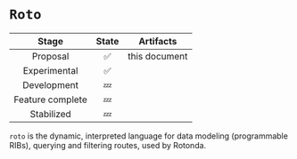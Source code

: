 `Roto`
======

| Stage | State | Artifacts |
|:----:|:----:|:--------:|
| Proposal | ✅ | this document |
| Experimental | ✅ | |
| Development | 💤 |  |
| Feature complete | 💤 | |
| Stabilized | 💤 | |

`roto` is the dynamic, interpreted language for data modeling (programmable RIBs), querying and filtering routes, used by Rotonda.
